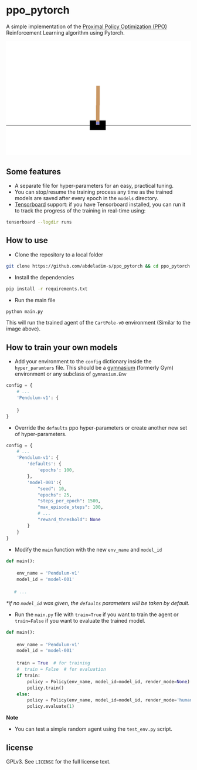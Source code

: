 # ppo_pytorch
A simple implementation of the [Proximal Policy Optimization (PPO)](https://arxiv.org/abs/1707.06347) Reinforcement Learning algorithm using Pytorch.

<p align="center">
<img src="cartpole-demo.gif">
</p>

## Some features
* A separate file for hyper-parameters for an easy, practical tuning.
* You can stop/resume the training process any time as the trained models are saved after every epoch in the `models` directory.
* [Tensorboard](https://github.com/tensorflow/tensorboard) support: if you have Tensorboard installed, you can run it to track the progress of the training in real-time using:
```bash
tensorboard --logdir runs
```
## How to use
* Clone the repository to a local folder
```bash 
git clone https://github.com/abdeladim-s/ppo_pytorch && cd ppo_pytorch
```
* Install the dependencies
```bash
pip install -r requirements.txt
```
* Run the main file
```bash 
python main.py 
```
This will run the trained agent of the `CartPole-v0` environment (Similar to the image above).

## How to train your own models

* Add your environment to the `config` dictionary inside the `hyper_paramters` file.
This should be a [gymnasium](https://github.com/Farama-Foundation/Gymnasium) (formerly Gym) environment or any subclass of `gymnasium.Env`
```python
config = {
    # ...
    'Pendulum-v1': {
        
    }
}
```
* Override the `defaults` ppo hyper-parameters or create another new set of hyper-parameters.

```python
config = {
    # ...
    'Pendulum-v1': {
        'defaults': {
            'epochs': 100,
        },
        'model-001':{
            "seed": 10,
            "epochs": 25,
            "steps_per_epoch": 1500,
            "max_episode_steps": 100,
            # ...
            "reward_threshold": None
        }
    }
}
```
* Modify the `main` function with the new `env_name` and `model_id`
```python
def main():

    env_name = 'Pendulum-v1'
    model_id = 'model-001'

   # ...
```
_*if no `model_id` was given, the `defaults` parameters will be taken by default._ 

* Run the `main.py` file with `train=True` if you want to train the agent or `train=False` if you want to evaluate the trained model.
```python
def main():

    env_name = 'Pendulum-v1'
    model_id = 'model-001'

    train = True  # for training
    #  train = False  # for evaluation
    if train:
        policy = Policy(env_name, model_id=model_id, render_mode=None)
        policy.train()
    else:
        policy = Policy(env_name, model_id=model_id, render_mode='human')
        policy.evaluate(1)

```

__Note__

* You can test a simple random agent using the `test_env.py` script.


## license
GPLv3. See `LICENSE` for the full license text.




